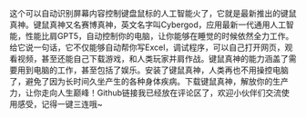 这个可以自动识别屏幕内容控制键盘鼠标的人工智能火了，它就是最新推出的键鼠真神。键鼠真神又名赛博真神，英文名字叫Cybergod，应用最新一代通用人工智能，性能比肩GPT5，自动控制你的电脑，让你能够在睡觉的时候依然全力工作。给它说一句话，它不仅能够自动帮你写Excel，调试程序，可以自己打开网页，观看视频，甚至还能自己下载游戏，和人类玩家并肩作战。键鼠真神的能力涵盖了需要用到电脑的工作，甚至包括了娱乐。安装了键鼠真神，人类再也不用操控电脑了，避免了因为长时间久坐产生的各种身体疾病。下载键鼠真神，解放你的生产力，让你走向人生巅峰！Github链接我已经放在评论区了，欢迎小伙伴们交流使用感受，记得一键三连哦~